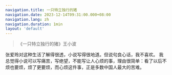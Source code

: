 ```yaml
---
navigation.title: 一只特立独行的猪
navigation.date: 2023-12-14T09:31:00.000+08:00
navigation.lang: zh
navigation.duration: 1min
layout: 'default'
---
```


> 《一只特立独行的猪》王小波

张爱玲对这种生活了解得很透，小说写得很地道。但说句良心话，我不喜欢。 我总觉得小说可以写痛苦，写绝望，不能写让人心烦的事，理由很简单：看了以后不烦也要烦，烦了更要烦，而心烦这件事，正是多数中国人最大的苦难。
